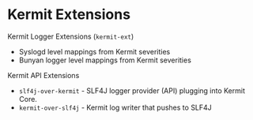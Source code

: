 # Kermit Extensions

Kermit Logger Extensions (`kermit-ext`)

* Syslogd level mappings from Kermit severities
* Bunyan logger level mappings from Kermit severities

Kermit API Extensions
* `slf4j-over-kermit` - SLF4J logger provider (API) plugging into Kermit Core.
* `kermit-over-slf4j` - Kermit log writer that pushes to SLF4J
